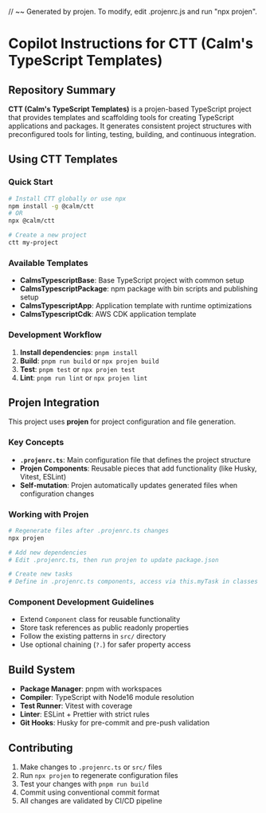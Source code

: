 // ~~ Generated by projen. To modify, edit .projenrc.js and run "npx projen".

# Copilot Instructions for CTT (Calm's TypeScript Templates)

## Repository Summary

**CTT (Calm's TypeScript Templates)** is a projen-based TypeScript project that provides templates and scaffolding tools for creating TypeScript applications and packages. It generates consistent project structures with preconfigured tools for linting, testing, building, and continuous integration.

## Using CTT Templates

### Quick Start

```bash
# Install CTT globally or use npx
npm install -g @calm/ctt
# OR
npx @calm/ctt

# Create a new project
ctt my-project
```

### Available Templates

- **CalmsTypescriptBase**: Base TypeScript project with common setup
- **CalmsTypescriptPackage**: npm package with bin scripts and publishing setup
- **CalmsTypescriptApp**: Application template with runtime optimizations
- **CalmsTypescriptCdk**: AWS CDK application template

### Development Workflow

1. **Install dependencies**: `pnpm install`
2. **Build**: `pnpm run build` or `npx projen build`
3. **Test**: `pnpm test` or `npx projen test`
4. **Lint**: `pnpm run lint` or `npx projen lint`

## Projen Integration

This project uses **projen** for project configuration and file generation.

### Key Concepts

- **`.projenrc.ts`**: Main configuration file that defines the project structure
- **Projen Components**: Reusable pieces that add functionality (like Husky, Vitest, ESLint)
- **Self-mutation**: Projen automatically updates generated files when configuration changes

### Working with Projen

```bash
# Regenerate files after .projenrc.ts changes
npx projen

# Add new dependencies
# Edit .projenrc.ts, then run projen to update package.json

# Create new tasks
# Define in .projenrc.ts components, access via this.myTask in classes
```

### Component Development Guidelines

- Extend `Component` class for reusable functionality
- Store task references as public readonly properties
- Follow the existing patterns in `src/` directory
- Use optional chaining (`?.`) for safer property access

## Build System

- **Package Manager**: pnpm with workspaces
- **Compiler**: TypeScript with Node16 module resolution
- **Test Runner**: Vitest with coverage
- **Linter**: ESLint + Prettier with strict rules
- **Git Hooks**: Husky for pre-commit and pre-push validation

## Contributing

1. Make changes to `.projenrc.ts` or `src/` files
2. Run `npx projen` to regenerate configuration files
3. Test your changes with `pnpm run build`
4. Commit using conventional commit format
5. All changes are validated by CI/CD pipeline